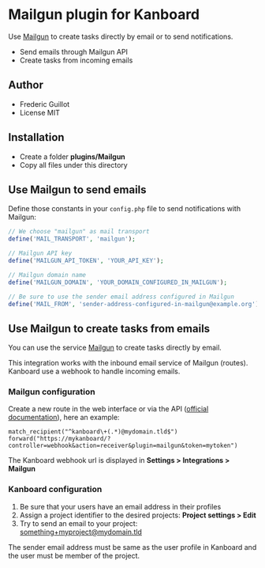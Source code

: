 Mailgun plugin for Kanboard
============================

Use [Mailgun](http://www.mailgun.com/) to create tasks directly by email or to send notifications.

- Send emails through Mailgun API
- Create tasks from incoming emails

Author
------

- Frederic Guillot
- License MIT

Installation
------------

- Create a folder **plugins/Mailgun**
- Copy all files under this directory

Use Mailgun to send emails
---------------------------

Define those constants in your `config.php` file to send notifications with Mailgun:

```php
// We choose "mailgun" as mail transport
define('MAIL_TRANSPORT', 'mailgun');

// Mailgun API key
define('MAILGUN_API_TOKEN', 'YOUR_API_KEY');

// Mailgun domain name
define('MAILGUN_DOMAIN', 'YOUR_DOMAIN_CONFIGURED_IN_MAILGUN');

// Be sure to use the sender email address configured in Mailgun
define('MAIL_FROM', 'sender-address-configured-in-mailgun@example.org');
```

Use Mailgun to create tasks from emails
----------------------------------------

You can use the service [Mailgun](http://www.mailgun.com/) to create tasks directly by email.

This integration works with the inbound email service of Mailgun (routes).
Kanboard use a webhook to handle incoming emails.

### Mailgun configuration

Create a new route in the web interface or via the API ([official documentation](https://documentation.mailgun.com/user_manual.html#routes)), here an example:

```
match_recipient("^kanboard\+(.*)@mydomain.tld$")
forward("https://mykanboard/?controller=webhook&action=receiver&plugin=mailgun&token=mytoken")
```

The Kanboard webhook url is displayed in **Settings > Integrations > Mailgun**

### Kanboard configuration

1. Be sure that your users have an email address in their profiles
2. Assign a project identifier to the desired projects: **Project settings > Edit**
3. Try to send an email to your project: something+myproject@mydomain.tld

The sender email address must be same as the user profile in Kanboard and the user must be member of the project.

